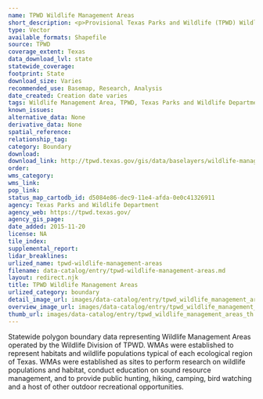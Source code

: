 ```yaml
---
name: TPWD Wildlife Management Areas
short_description: <p>Provisional Texas Parks and Wildlife (TPWD) Wildlife Management Areas as of Feb. 2014</p>
type: Vector
available_formats: Shapefile
source: TPWD
coverage_extent: Texas
data_download_lvl: state
statewide_coverage: 
footprint: State
download_size: Varies
recommended_use: Basemap, Research, Analysis
date_created: Creation date varies
tags: Wildlife Management Area, TPWD, Texas Parks and Wildlife Department
known_issues: 
alternative_data: None
derivative_data: None
spatial_reference: 
relationship_tag: 
category: Boundary
download: 
download_link: http://tpwd.texas.gov/gis/data/baselayers/wildlife-management-areas
order: 
wms_category: 
wms_link: 
pop_link: 
status_map_cartodb_id: d5084e86-dec9-11e4-afda-0e0c41326911
agency: Texas Parks and Wildlife Department
agency_web: https://tpwd.texas.gov/
agency_gis_page: 
date_added: 2015-11-20
license: NA
tile_index: 
supplemental_report: 
lidar_breaklines: 
urlized_name: tpwd-wildlife-management-areas
filename: data-catalog/entry/tpwd-wildlife-management-areas.md
layout: redirect.njk
title: TPWD Wildlife Management Areas
urlized_category: boundary
detail_image_url: images/data-catalog/entry/tpwd_wildlife_management_areas_detail.jpg
overview_image_url: images/data-catalog/entry/tpwd_wildlife_management_areas_overview.jpg
thumb_url: images/data-catalog/entry/tpwd_wildlife_management_areas_th.jpg
---
```


Statewide polygon boundary data representing Wildlife Management Areas operated by the Wildlife Division of TPWD. WMAs were established to represent habitats and wildlife populations typical of each ecological region of Texas. WMAs were established as sites to perform research on wildlife populations and habitat, conduct education on sound resource management, and to provide public hunting, hiking, camping, bird watching and a host of other outdoor recreational opportunities.



